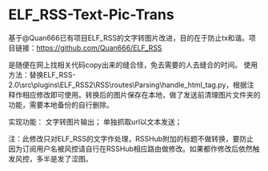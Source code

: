# ELF_RSS-Text-Pic-Trans
基于@Quan666已有项目ELF_RSS的文字转图片改进，目的在于防止tx和谐。项目链接：https://github.com/Quan666/ELF_RSS

是随便在网上找相关代码copy出来的缝合怪，免去需要的人去缝合的时间。
使用方法：替换ELF_RSS-2.0\src\plugins\ELF_RSS2\RSS\routes\Parsing\handle_html_tag.py，根据注释作相应修改即可使用。转换后的图片保存在本地，做了发送前清理图片文件夹的功能，需要本地备份的自行删除。

实现功能：
  文字转图片输出；
  单独抓取url以文本发送；
  
注：此修改只对ELF_RSS的文字作处理，RSSHub附加的标题不做转换，要防止因为订阅用户名被风控请自行在RSSHub相应路由做修改。如果都作修改后依然触发风控，多半是发了涩图。
